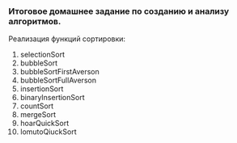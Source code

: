 ### Итоговое домашнее задание по созданию и анализу алгоритмов.

Реализация функций сортировки:
1. selectionSort
2. bubbleSort
3. bubbleSortFirstAverson
4. bubbleSortFullAverson
5. insertionSort
6. binaryInsertionSort
7. countSort
8. mergeSort
9. hoarQuickSort
10. lomutoQiuckSort
